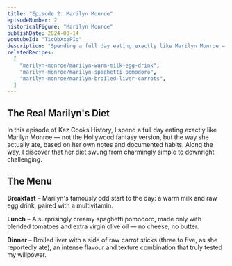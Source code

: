 ```yaml
---
title: "Episode 2: Marilyn Monroe"
episodeNumber: 2
historicalFigure: "Marilyn Monroe"
publishDate: 2024-08-14
youtubeId: "TicQbXxePIg"
description: "Spending a full day eating exactly like Marilyn Monroe — not the Hollywood fantasy, but her actual documented habits"
relatedRecipes:
  [
    "marilyn-monroe/marilyn-warm-milk-egg-drink",
    "marilyn-monroe/marilyn-spaghetti-pomodoro",
    "marilyn-monroe/marilyn-broiled-liver-carrots",
  ]
---
```


## The Real Marilyn's Diet

In this episode of Kaz Cooks History, I spend a full day eating exactly like Marilyn Monroe — not the Hollywood fantasy version, but the way she actually ate, based on her own notes and documented habits. Along the way, I discover that her diet swung from charmingly simple to downright challenging.

## The Menu

**Breakfast** – Marilyn's famously odd start to the day: a warm milk and raw egg drink, paired with a multivitamin.

**Lunch** – A surprisingly creamy spaghetti pomodoro, made only with blended tomatoes and extra virgin olive oil — no cheese, no butter.

**Dinner** – Broiled liver with a side of raw carrot sticks (three to five, as she reportedly ate), an intense flavour and texture combination that truly tested my willpower.

